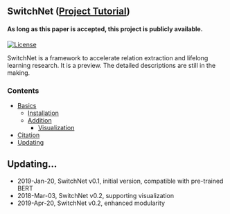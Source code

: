 ## SwitchNet ([Project Tutorial](https://nnntt.github.io/SwitchNet/))
#### As long as this paper is accepted, this project is publicly available. 

[![License](https://img.shields.io/badge/License-Apache%202.0-brightgreen.svg)](https://opensource.org/licenses/Apache-2.0)

SwitchNet is a framework to accelerate relation extraction and lifelong learning research. It is a preview. The detailed descriptions are still in the making.

### Contents

* [Basics](#basics)
  * [Installation](#installation)
  * [Addition](#addition)
    * [Visualization](#visualization)
* [Citation](#citation) 
* [Updating](#updating)

## Updating...

* 2019-Jan-20, SwitchNet v0.1, initial version, compatible with pre-trained BERT
* 2018-Mar-03, SwitchNet v0.2, supporting visualization 
* 2019-Apr-20, SwitchNet v0.2, enhanced modularity